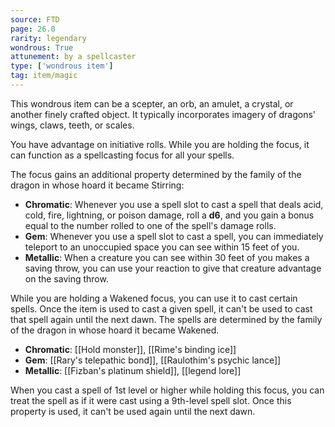 ```yaml
---
source: FTD
page: 26.0
rarity: legendary
wondrous: True
attunement: by a spellcaster
type: ['wondrous item']
tag: item/magic
---
```


This wondrous item can be a scepter, an orb, an amulet, a crystal, or another finely crafted object. It typically incorporates imagery of dragons' wings, claws, teeth, or scales.

You have advantage on initiative rolls. While you are holding the focus, it can function as a spellcasting focus for all your spells.

The focus gains an additional property determined by the family of the dragon in whose hoard it became Stirring:

- **Chromatic**: Whenever you use a spell slot to cast a spell that deals acid, cold, fire, lightning, or poison damage, roll a **d6**, and you gain a bonus equal to the number rolled to one of the spell's damage rolls.
- **Gem**: Whenever you use a spell slot to cast a spell, you can immediately teleport to an unoccupied space you can see within 15 feet of you.
- **Metallic**: When a creature you can see within 30 feet of you makes a saving throw, you can use your reaction to give that creature advantage on the saving throw.

While you are holding a Wakened focus, you can use it to cast certain spells. Once the item is used to cast a given spell, it can't be used to cast that spell again until the next dawn. The spells are determined by the family of the dragon in whose hoard it became Wakened.

- **Chromatic**: [[Hold monster]], [[Rime's binding ice]]
- **Gem**: [[Rary's telepathic bond]], [[Raulothim's psychic lance]]
- **Metallic**: [[Fizban's platinum shield]], [[legend lore]]

When you cast a spell of 1st level or higher while holding this focus, you can treat the spell as if it were cast using a 9th-level spell slot. Once this property is used, it can't be used again until the next dawn.


